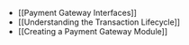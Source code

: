 - [[Payment Gateway Interfaces]]
- [[Understanding the Transaction Lifecycle]]
- [[Creating a Payment Gateway Module]]
